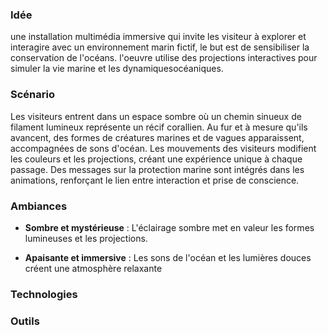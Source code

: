 ### Idée

une installation multimédia immersive qui invite les visiteur à explorer et interagire avec un environnement marin fictif, le but est de sensibiliser la conservation de l'océans. l'oeuvre utilise des projections interactives pour simuler la vie marine et les dynamiquesocéaniques.

### Scénario

Les visiteurs entrent dans un espace sombre où un chemin sinueux de filament lumineux représente un récif corallien. Au fur et à mesure qu'ils avancent, des formes de créatures marines et de vagues apparaissent, accompagnées de sons d'océan. Les mouvements des visiteurs modifient les couleurs et les projections, créant une expérience unique à chaque passage. Des messages sur la protection marine sont intégrés dans les animations, renforçant le lien entre interaction et prise de conscience.

### Ambiances

- **Sombre et mystérieuse** : L'éclairage sombre met en valeur les formes lumineuses et les projections.

- **Apaisante et immersive** : Les sons de l'océan et les lumières douces créent une atmosphère relaxante


### Technologies

### Outils



